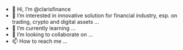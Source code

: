 - 👋 Hi, I’m @clarisfinance
- 👀 I’m interested in innovative solution for financial industry, esp. on trading, crypto and digital assets ...
- 🌱 I’m currently learning ...
- 💞️ I’m looking to collaborate on ...
- 📫 How to reach me ...

<!---
clarisfinance/clarisfinance is a ✨ special ✨ repository because its `README.md` (this file) appears on your GitHub profile.
You can click the Preview link to take a look at your changes.
--->
